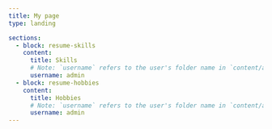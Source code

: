 ```yaml
---
title: My page
type: landing

sections:
  - block: resume-skills
    content:
      title: Skills
      # Note: `username` refers to the user's folder name in `content/authors/`
      username: admin
  - block: resume-hobbies
    content:
      title: Hobbies
      # Note: `username` refers to the user's folder name in `content/authors/`
      username: admin
---
```

